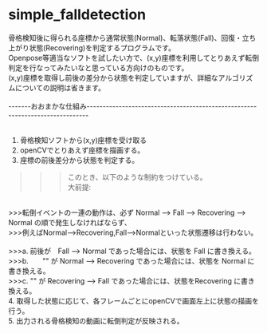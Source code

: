 # simple_falldetection
骨格検知後に得られる座標から通常状態(Normal)、転落状態(Fall)、回復・立ち上がり状態(Recovering)を判定するプログラムです。<br>
Openpose等適当なソフトを試したい方で、(x,y)座標を利用してとりあえず転倒判定を行なってみたいなと思っている方向けのものです。<br>
(x,y)座標を取得し前後の差分から状態を判定していますが、詳細なアルゴリズムについての説明は省きます。<br>
<br>
-------おおまかな仕組み------------------------------------------------------------------------------<br>
<br>
1. 骨格検知ソフトから(x,y)座標を受け取る<br>
2. openCVでとりあえず座標を描画する。<br>
3. 座標の前後差分から状態を判定する。<br>
>>> このとき、以下のような制約をつけている。<br>
>>> 大前提: <gr>
<br>
>>>転倒イベントの一連の動作は、必ず Normal --> Fall --> Recovering --> Normal の順で発生しなければならず、<br>
>>>例えばNormal-->Recovering,Fall-->Normalといった状態遷移は行わない。<br>
  <br>
>>>a. 前後が　Fall --> Normal であった場合には、状態を Fall に書き換える。<br>
>>>b.　　"" が Normal --> Recovering であった場合には、状態を Normal に書き換える。<br>
>>>c. "" が Recovering --> Fall であった場合には、状態をRecovering に書き換える。<br>
4. 取得した状態に応じて、各フレームごとにopenCVで画面左上に状態の描画を行う。<br>
5. 出力される骨格検知の動画に転倒判定が反映される。<br>
